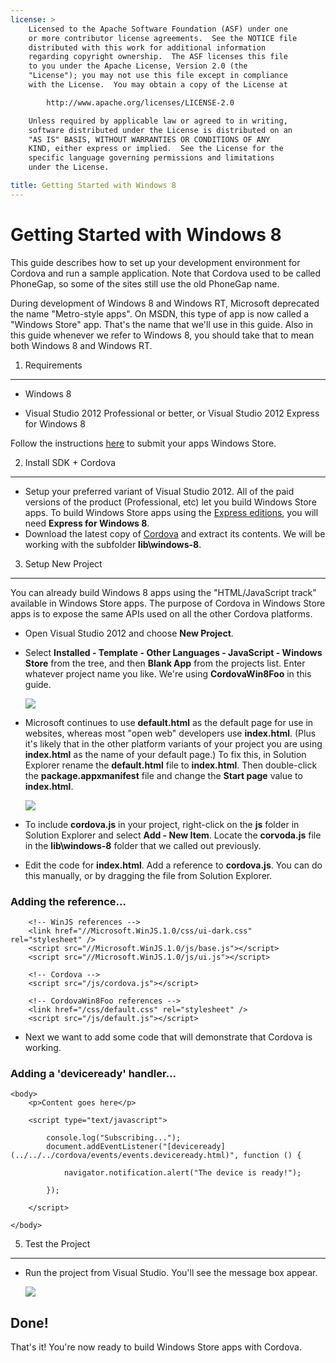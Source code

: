 ```yaml
---
license: >
    Licensed to the Apache Software Foundation (ASF) under one
    or more contributor license agreements.  See the NOTICE file
    distributed with this work for additional information
    regarding copyright ownership.  The ASF licenses this file
    to you under the Apache License, Version 2.0 (the
    "License"); you may not use this file except in compliance
    with the License.  You may obtain a copy of the License at

        http://www.apache.org/licenses/LICENSE-2.0

    Unless required by applicable law or agreed to in writing,
    software distributed under the License is distributed on an
    "AS IS" BASIS, WITHOUT WARRANTIES OR CONDITIONS OF ANY
    KIND, either express or implied.  See the License for the
    specific language governing permissions and limitations
    under the License.

title: Getting Started with Windows 8
---
```


Getting Started with Windows 8
==================================

This guide describes how to set up your development environment for Cordova and run a sample application.  Note that Cordova used to be called PhoneGap, so some of the sites still use the old PhoneGap name.

During development of Windows 8 and Windows RT, Microsoft deprecated the name "Metro-style apps". On MSDN, this type of app is now called a "Windows Store" app. That's the name that we'll use in this guide. Also in this guide whenever we refer to Windows 8, you should take that to mean both Windows 8 and Windows RT.

1. Requirements
---------------

- Windows 8

- Visual Studio 2012 Professional or better, or Visual Studio 2012 Express for Windows 8

Follow the instructions [here](http://www.windowsstore.com/) to submit your apps Windows Store.

2. Install SDK + Cordova
----------------------------

- Setup your preferred variant of Visual Studio 2012. All of the paid versions of the product (Professional, etc) let you build Windows Store apps. To build Windows Store apps using the [Express editions](http://www.microsoft.com/visualstudio/eng/products/visual-studio-express-products), you will need **Express for Windows 8**.
- Download the latest copy of [Cordova](http://phonegap.com/download) and extract its contents. We will be working with the subfolder **lib\windows-8**.


3. Setup New Project
--------------------

You can already build Windows 8 apps using the "HTML/JavaScript track" available in Windows Store apps. The purpose of Cordova in Windows Store apps is to expose the same APIs used on all the other Cordova platforms.

- Open Visual Studio 2012 and choose **New Project**.
- Select **Installed - Template - Other Languages - JavaScript - Windows Store** from the tree, and then **Blank App** from the projects list. Enter whatever project name you like. We're using **CordovaWin8Foo** in this guide.

    ![](img/guide/platforms/win8/wsnewproject.png)

- Microsoft continues to use **default.html** as the default page for use in websites, whereas most "open web" developers use **index.html**. (Plus it's likely that in the other platform variants of your project you are using **index.html** as the name of your default page.) To fix this, in Solution Explorer rename the **default.html** file to **index.html**. Then double-click the **package.appxmanifest** file and change the **Start page** value to **index.html**. 

	![](img/guide/platforms/win8/wschangemanifest.png)

- To include **cordova.js** in your project, right-click on the **js** folder in Solution Explorer and select **Add - New Item**. Locate the **corvoda.js** file in the **lib\windows-8** folder that we called out previously. 

- Edit the code for **index.html**. Add a reference to **cordova.js**. You can do this manually, or by dragging the file from Solution Explorer.

### Adding the reference...
	    <!-- WinJS references -->
	    <link href="//Microsoft.WinJS.1.0/css/ui-dark.css" rel="stylesheet" />
	    <script src="//Microsoft.WinJS.1.0/js/base.js"></script>
	    <script src="//Microsoft.WinJS.1.0/js/ui.js"></script>

	    <!-- Cordova -->
	    <script src="/js/cordova.js"></script>

	    <!-- CordovaWin8Foo references -->
	    <link href="/css/default.css" rel="stylesheet" />
	    <script src="/js/default.js"></script>

- Next we want to add some code that will demonstrate that Cordova is working. 

### Adding a 'deviceready' handler...
	<body>
	    <p>Content goes here</p>

	    <script type="text/javascript">

	        console.log("Subscribing...");
	        document.addEventListener("[deviceready](../../../cordova/events/events.deviceready.html)", function () {

	            navigator.notification.alert("The device is ready!");

	        });

	    </script>

	</body>


5. Test the Project
-------------------------------

- Run the project from Visual Studio. You'll see the message box appear.

	![](img/guide/platforms/win8/wsalert.png)

Done!
-----

That's it! You're now ready to build Windows Store apps with Cordova.


